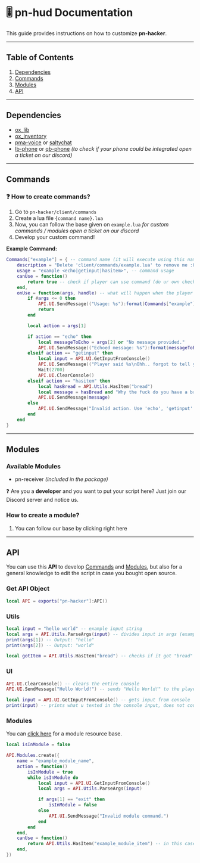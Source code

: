# 🎚 pn-hud Documentation
This guide provides instructions on how to customize **pn-hacker**.

---

## Table of Contents
1. [Dependencies](#dependencies)
2. [Commands](#commands)
3. [Modules](#modules)
4. [API](#api)

---

## Dependencies
- [ox_lib](https://github.com/overextended/ox_lib)
- [ox_inventory](https://github.com/overextended/ox_inventory)
- [pma-voice](https://github.com/AvarianKnight/pma-voice) or [saltychat](https://github.com/v10networkscom/saltychat-fivem/)
- [lb-phone](https://lbscripts.com/) or [qb-phone](https://github.com/qbcore-framework/qb-phone) _(to check if your phone could be integrated open a ticket on our discord)_

---

## Commands
### ❓ How to create commands?
1. Go to `pn-hacker/client/commands`
2. Create a lua file `{command name}.lua`
3. Now, you can follow the base given on `example.lua` *for custom commands / modules open a ticket on our discord*
4. Develop your custom command!

**Example Command:**
```lua
Commands["example"] = { -- command name (it will execute using this name)
    description = "Delete 'client/commands/example.lua' to remove me :O", -- command description
    usage = "example <echo|getinput|hasitem>", -- command usage
    canUse = function()
        return true -- check if player can use command (do ur own checks)
    end,
    onUse = function(args, handle) -- what will happen when the player executes the command?
        if #args <= 0 then
            API.UI.SendMessage(("Usage: %s"):format(Commands["example"].usage))
            return
        end

        local action = args[1]

        if action == "echo" then
            local messageToEcho = args[2] or "No message provided."
            API.UI.SendMessage(("Echoed message: %s"):format(messageToEcho))
        elseif action == "getinput" then
            local input = API.UI.GetInputFromConsole()
            API.UI.SendMessage(("Player said %s\nOhh.. forgot to tell you..\n\nI'll clear the console in 2.7 seconds!"):format(input))
            Wait(2700)
            API.UI.ClearConsole()
        elseif action == "hasitem" then
            local hasBread = API.Utils.HasItem("bread")
            local message = hasBread and "Why the fuck do you have a bread in your computer storage?" or "Oh thank god, you're normal!"
            API.UI.SendMessage(message)
        else
            API.UI.SendMessage("Invalid action. Use 'echo', 'getinput' or 'hasitem.")
        end
    end
}
```
---

## Modules  
### Available Modules  
- pn-receiver *(included in the package)*

❓ Are you a **developer** and you want to put your script here? Just join our Discord server and notice us.


### How to create a module?
1. You can follow our base by clicking right here

---

## API
You can use this **API** to develop [Commands](#commands) and [Modules](#modules), but also for a general knowledge to edit the script in case you bought open source.

### Get API Object
```lua
local API = exports["pn-hacker"]:API()
```

### Utils
```lua
local input = "hello world" -- example input string
local args = API.Utils.ParseArgs(input) -- divides input in args (example in pn-module-example)
print(args[1]) -- Output: "hello"
print(args[2]) -- Output: "world"

local gotItem = API.Utils.HasItem("bread") -- checks if it got "bread" in tablet's storage.
```

### UI
```lua
API.UI.ClearConsole() -- clears the entire console
API.UI.SendMessage("Hello World!") -- sends "Hello World!" to the player's console.

local input = API.UI.GetInputFromConsole() -- gets input from console
print(input) -- prints what u texted in the console input, does not count commands obviously.
```

### Modules
You can [click here](https://github.com/Pineapple-Services/pn-module-example) for a module resource base.

```lua
local isInModule = false

API.Modules.create({
    name = "example_module_name",
    action = function()
        isInModule = true
        while isInModule do
            local input = API.UI.GetInputFromConsole()
            local args = API.Utils.ParseArgs(input)

            if args[1] == "exit" then
                isInModule = false
            else
                API.UI.SendMessage("Invalid module command.")
            end
        end
    end,
    canUse = function()
        return API.Utils.HasItem("example_module_item") -- in this case im checking if it got an item in the storage, but you can check whatever u want
    end,
})
```
